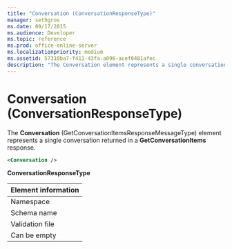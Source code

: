 ```yaml
---
title: "Conversation (ConversationResponseType)" 
manager: sethgros
ms.date: 09/17/2015
ms.audience: Developer
ms.topic: reference
ms.prod: office-online-server
ms.localizationpriority: medium
ms.assetid: 57310ba7-f411-43fa-a096-acef0481afec
description: "The Conversation element represents a single conversation returned in a GetConversationItems response."
---
```


# Conversation (ConversationResponseType)

The **Conversation** (GetConversationItemsResponseMessageType) element represents a single conversation returned in a **GetConversationItems** response. 
  
```XML
<Conversation />
```

 **ConversationResponseType**

|**Element information**|
|:-----|
|Namespace  <br/> |
|Schema name  <br/> |
|Validation file  <br/> |
|Can be empty  <br/> | 
